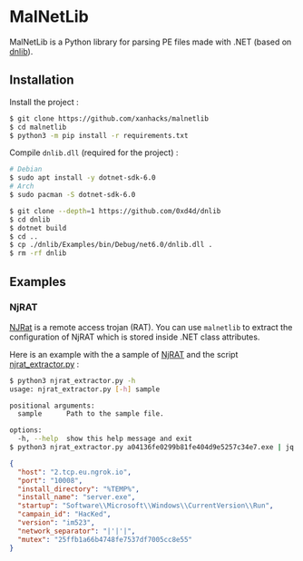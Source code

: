 # MalNetLib

MalNetLib is a Python library for parsing PE files made with .NET (based on [dnlib](https://github.com/0xd4d/dnlib)).

## Installation

Install the project :

```bash
$ git clone https://github.com/xanhacks/malnetlib
$ cd malnetlib
$ python3 -m pip install -r requirements.txt
```

Compile `dnlib.dll` (required for the project) :

```bash
# Debian
$ sudo apt install -y dotnet-sdk-6.0
# Arch
$ sudo pacman -S dotnet-sdk-6.0

$ git clone --depth=1 https://github.com/0xd4d/dnlib
$ cd dnlib
$ dotnet build
$ cd ..
$ cp ./dnlib/Examples/bin/Debug/net6.0/dnlib.dll .
$ rm -rf dnlib
```

## Examples

### NjRAT

[NJRat](https://malpedia.caad.fkie.fraunhofer.de/details/win.njrat) is a remote access trojan (RAT). You can use `malnetlib` to extract the configuration of NjRAT which is stored inside .NET class attributes.

Here is an example with the a sample of [NjRAT](https://tria.ge/230101-1z3k8sfh8v) and the script [njrat_extractor.py](https://github.com/xanhacks/malnetlib/blob/main/examples/njrat_extractor.py) :

```bash
$ python3 njrat_extractor.py -h
usage: njrat_extractor.py [-h] sample

positional arguments:
  sample      Path to the sample file.

options:
  -h, --help  show this help message and exit
$ python3 njrat_extractor.py a04136fe0299b81fe404d9e5257c34e7.exe | jq
```

```json
{
  "host": "2.tcp.eu.ngrok.io",
  "port": "10008",
  "install_directory": "%TEMP%",
  "install_name": "server.exe",
  "startup": "Software\\Microsoft\\Windows\\CurrentVersion\\Run",
  "campain_id": "HacKed",
  "version": "im523",
  "network_separator": "|'|'|",
  "mutex": "25ffb1a66b4748fe7537df7005cc8e55"
}
```